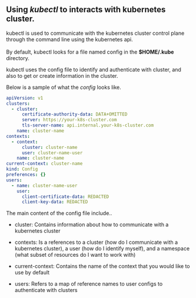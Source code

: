 ## Using _kubectl_ to interacts with kubernetes cluster.

kubectl is used to communicate with the kubernetes cluster control plane through the command line using the kubernetes api.
<br><br>
By default, kubectl looks for a file named config in the **$HOME/.kube** directory.

kubectl uses the config file to identify and authenticate with cluster, and also to get or create information in the cluster.

Below is a sample of what the _config_ looks like.

```yml
apiVersion: v1
clusters:
  - cluster:
      certificate-authority-data: DATA+OMITTED
      server: https://your-k8s-cluster.com
      tls-server-name: api.internal.your-k8s-cluster.com
    name: cluster-name
contexts:
  - context:
      cluster: cluster-name
      user: cluster-name-user
    name: cluster-name
current-context: cluster-name
kind: Config
preferences: {}
users:
  - name: cluster-name-user
    user:
      client-certificate-data: REDACTED
      client-key-data: REDACTED
```

The main content of the config file include..

- cluster: Contains information about how to communicate with a kubernetes cluster

- contexts: Is a references to a cluster (how do I communicate with a kubernetes cluster), a user (how do I identify myself), and a namespace (what subset of resources do I want to work with)

- current-context: Contains the name of the context that you would like to use by default

- users: Refers to a map of reference names to user configs to authenticate with clusters
